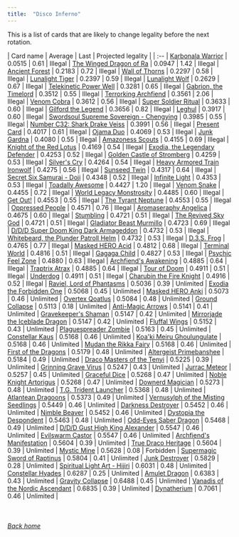 ```yaml
---
title:  "Disco Inferno"
---
```


This is a list of cards that are likely to change legality before the next rotation.

| Card name | Average | Last | Projected legality |
| :-- |
[Karbonala Warrior](https://db.ygoprodeck.com/card/?search=Karbonala%20Warrior) | 0.0515 | 0.61 | Illegal |
[The Winged Dragon of Ra](https://db.ygoprodeck.com/card/?search=The%20Winged%20Dragon%20of%20Ra) | 0.0947 | 1.42 | Illegal |
[Ancient Forest](https://db.ygoprodeck.com/card/?search=Ancient%20Forest) | 0.2183 | 0.72 | Illegal |
[Wall of Thorns](https://db.ygoprodeck.com/card/?search=Wall%20of%20Thorns) | 0.2297 | 0.58 | Illegal |
[Lunalight Tiger](https://db.ygoprodeck.com/card/?search=Lunalight%20Tiger) | 0.2397 | 0.59 | Illegal |
[Lunalight Wolf](https://db.ygoprodeck.com/card/?search=Lunalight%20Wolf) | 0.2629 | 0.67 | Illegal |
[Telekinetic Power Well](https://db.ygoprodeck.com/card/?search=Telekinetic%20Power%20Well) | 0.3281 | 0.65 | Illegal |
[Gabrion, the Timelord](https://db.ygoprodeck.com/card/?search=Gabrion,%20the%20Timelord) | 0.3512 | 0.55 | Illegal |
[Terrorking Archfiend](https://db.ygoprodeck.com/card/?search=Terrorking%20Archfiend) | 0.3561 | 2.06 | Illegal |
[Venom Cobra](https://db.ygoprodeck.com/card/?search=Venom%20Cobra) | 0.3612 | 0.56 | Illegal |
[Super Soldier Ritual](https://db.ygoprodeck.com/card/?search=Super%20Soldier%20Ritual) | 0.3633 | 0.60 | Illegal |
[Gilford the Legend](https://db.ygoprodeck.com/card/?search=Gilford%20the%20Legend) | 0.3656 | 0.82 | Illegal |
[Leghul](https://db.ygoprodeck.com/card/?search=Leghul) | 0.3917 | 0.60 | Illegal |
[Swordsoul Supreme Sovereign - Chengying](https://db.ygoprodeck.com/card/?search=Swordsoul%20Supreme%20Sovereign%20-%20Chengying) | 0.3985 | 0.55 | Illegal |
[Number C32: Shark Drake Veiss](https://db.ygoprodeck.com/card/?search=Number%20C32:%20Shark%20Drake%20Veiss) | 0.3991 | 0.56 | Illegal |
[Present Card](https://db.ygoprodeck.com/card/?search=Present%20Card) | 0.4017 | 0.61 | Illegal |
[Ojama Duo](https://db.ygoprodeck.com/card/?search=Ojama%20Duo) | 0.4069 | 0.53 | Illegal |
[Junk Gardna](https://db.ygoprodeck.com/card/?search=Junk%20Gardna) | 0.4080 | 0.55 | Illegal |
[Amazoness Scouts](https://db.ygoprodeck.com/card/?search=Amazoness%20Scouts) | 0.4155 | 0.69 | Illegal |
[Knight of the Red Lotus](https://db.ygoprodeck.com/card/?search=Knight%20of%20the%20Red%20Lotus) | 0.4169 | 0.54 | Illegal |
[Exodia, the Legendary Defender](https://db.ygoprodeck.com/card/?search=Exodia,%20the%20Legendary%20Defender) | 0.4253 | 0.52 | Illegal |
[Golden Castle of Stromberg](https://db.ygoprodeck.com/card/?search=Golden%20Castle%20of%20Stromberg) | 0.4259 | 0.53 | Illegal |
[Silver's Cry](https://db.ygoprodeck.com/card/?search=Silver's%20Cry) | 0.4264 | 0.54 | Illegal |
[Heavy Armored Train Ironwolf](https://db.ygoprodeck.com/card/?search=Heavy%20Armored%20Train%20Ironwolf) | 0.4275 | 0.56 | Illegal |
[Sunseed Twin](https://db.ygoprodeck.com/card/?search=Sunseed%20Twin) | 0.4317 | 0.64 | Illegal |
[Secret Six Samurai - Doji](https://db.ygoprodeck.com/card/?search=Secret%20Six%20Samurai%20-%20Doji) | 0.4348 | 0.52 | Illegal |
[Infinite Light](https://db.ygoprodeck.com/card/?search=Infinite%20Light) | 0.4353 | 0.53 | Illegal |
[Toadally Awesome](https://db.ygoprodeck.com/card/?search=Toadally%20Awesome) | 0.4427 | 1.20 | Illegal |
[Venom Snake](https://db.ygoprodeck.com/card/?search=Venom%20Snake) | 0.4455 | 0.72 | Illegal |
[World Legacy Monstrosity](https://db.ygoprodeck.com/card/?search=World%20Legacy%20Monstrosity) | 0.4485 | 0.60 | Illegal |
[Get Out!](https://db.ygoprodeck.com/card/?search=Get%20Out!) | 0.4553 | 0.55 | Illegal |
[The Tyrant Neptune](https://db.ygoprodeck.com/card/?search=The%20Tyrant%20Neptune) | 0.4553 | 0.55 | Illegal |
[Oppressed People](https://db.ygoprodeck.com/card/?search=Oppressed%20People) | 0.4571 | 0.76 | Illegal |
[Aromaseraphy Angelica](https://db.ygoprodeck.com/card/?search=Aromaseraphy%20Angelica) | 0.4675 | 0.60 | Illegal |
[Stumbling](https://db.ygoprodeck.com/card/?search=Stumbling) | 0.4721 | 0.51 | Illegal |
[The Revived Sky God](https://db.ygoprodeck.com/card/?search=The%20Revived%20Sky%20God) | 0.4721 | 0.51 | Illegal |
[Gladiator Beast Murmillo](https://db.ygoprodeck.com/card/?search=Gladiator%20Beast%20Murmillo) | 0.4723 | 0.69 | Illegal |
[D/D/D Super Doom King Dark Armageddon](https://db.ygoprodeck.com/card/?search=D/D/D%20Super%20Doom%20King%20Dark%20Armageddon) | 0.4732 | 0.53 | Illegal |
[Whitebeard, the Plunder Patroll Helm](https://db.ygoprodeck.com/card/?search=Whitebeard,%20the%20Plunder%20Patroll%20Helm) | 0.4732 | 0.53 | Illegal |
[D.3.S. Frog](https://db.ygoprodeck.com/card/?search=D.3.S.%20Frog) | 0.4765 | 0.77 | Illegal |
[Masked HERO Acid](https://db.ygoprodeck.com/card/?search=Masked%20HERO%20Acid) | 0.4812 | 0.68 | Illegal |
[Terminal World](https://db.ygoprodeck.com/card/?search=Terminal%20World) | 0.4816 | 0.51 | Illegal |
[Gagaga Child](https://db.ygoprodeck.com/card/?search=Gagaga%20Child) | 0.4827 | 0.53 | Illegal |
[Psychic Feel Zone](https://db.ygoprodeck.com/card/?search=Psychic%20Feel%20Zone) | 0.4880 | 0.63 | Illegal |
[Archfiend's Awakening](https://db.ygoprodeck.com/card/?search=Archfiend's%20Awakening) | 0.4885 | 0.64 | Illegal |
[Traptrix Atrax](https://db.ygoprodeck.com/card/?search=Traptrix%20Atrax) | 0.4885 | 0.64 | Illegal |
[Tour of Doom](https://db.ygoprodeck.com/card/?search=Tour%20of%20Doom) | 0.4911 | 0.51 | Illegal |
[Underdog](https://db.ygoprodeck.com/card/?search=Underdog) | 0.4911 | 0.51 | Illegal |
[Charubin the Fire Knight](https://db.ygoprodeck.com/card/?search=Charubin%20the%20Fire%20Knight) | 0.4916 | 0.52 | Illegal |
[Raviel, Lord of Phantasms](https://db.ygoprodeck.com/card/?search=Raviel,%20Lord%20of%20Phantasms) | 0.5036 | 0.39 | Unlimited |
[Exodia the Forbidden One](https://db.ygoprodeck.com/card/?search=Exodia%20the%20Forbidden%20One) | 0.5068 | 0.45 | Unlimited |
[Masked HERO Anki](https://db.ygoprodeck.com/card/?search=Masked%20HERO%20Anki) | 0.5073 | 0.46 | Unlimited |
[Overtex Qoatlus](https://db.ygoprodeck.com/card/?search=Overtex%20Qoatlus) | 0.5084 | 0.48 | Unlimited |
[Ground Collapse](https://db.ygoprodeck.com/card/?search=Ground%20Collapse) | 0.5113 | 0.18 | Unlimited |
[Anti-Magic Arrows](https://db.ygoprodeck.com/card/?search=Anti-Magic%20Arrows) | 0.5141 | 0.41 | Unlimited |
[Gravekeeper's Shaman](https://db.ygoprodeck.com/card/?search=Gravekeeper's%20Shaman) | 0.5147 | 0.42 | Unlimited |
[Mirrorjade the Iceblade Dragon](https://db.ygoprodeck.com/card/?search=Mirrorjade%20the%20Iceblade%20Dragon) | 0.5147 | 0.42 | Unlimited |
[Fluffal Wings](https://db.ygoprodeck.com/card/?search=Fluffal%20Wings) | 0.5152 | 0.43 | Unlimited |
[Plaguespreader Zombie](https://db.ygoprodeck.com/card/?search=Plaguespreader%20Zombie) | 0.5163 | 0.45 | Unlimited |
[Constellar Kaus](https://db.ygoprodeck.com/card/?search=Constellar%20Kaus) | 0.5168 | 0.46 | Unlimited |
[Koa'ki Meiru Ghoulungulate](https://db.ygoprodeck.com/card/?search=Koa'ki%20Meiru%20Ghoulungulate) | 0.5168 | 0.46 | Unlimited |
[Mudan the Rikka Fairy](https://db.ygoprodeck.com/card/?search=Mudan%20the%20Rikka%20Fairy) | 0.5168 | 0.46 | Unlimited |
[First of the Dragons](https://db.ygoprodeck.com/card/?search=First%20of%20the%20Dragons) | 0.5179 | 0.48 | Unlimited |
[Altergeist Primebanshee](https://db.ygoprodeck.com/card/?search=Altergeist%20Primebanshee) | 0.5184 | 0.49 | Unlimited |
[Draco Masters of the Tenyi](https://db.ygoprodeck.com/card/?search=Draco%20Masters%20of%20the%20Tenyi) | 0.5225 | 0.39 | Unlimited |
[Grinning Grave Virus](https://db.ygoprodeck.com/card/?search=Grinning%20Grave%20Virus) | 0.5247 | 0.43 | Unlimited |
[Jurrac Meteor](https://db.ygoprodeck.com/card/?search=Jurrac%20Meteor) | 0.5257 | 0.45 | Unlimited |
[Graceful Dice](https://db.ygoprodeck.com/card/?search=Graceful%20Dice) | 0.5268 | 0.47 | Unlimited |
[Noble Knight Artorigus](https://db.ygoprodeck.com/card/?search=Noble%20Knight%20Artorigus) | 0.5268 | 0.47 | Unlimited |
[Downerd Magician](https://db.ygoprodeck.com/card/?search=Downerd%20Magician) | 0.5273 | 0.48 | Unlimited |
[T.G. Trident Launcher](https://db.ygoprodeck.com/card/?search=T.G.%20Trident%20Launcher) | 0.5368 | 0.48 | Unlimited |
[Atlantean Dragoons](https://db.ygoprodeck.com/card/?search=Atlantean%20Dragoons) | 0.5373 | 0.49 | Unlimited |
[Vernusylph of the Misting Seedlings](https://db.ygoprodeck.com/card/?search=Vernusylph%20of%20the%20Misting%20Seedlings) | 0.5449 | 0.46 | Unlimited |
[Darkness Destroyer](https://db.ygoprodeck.com/card/?search=Darkness%20Destroyer) | 0.5452 | 0.46 | Unlimited |
[Nimble Beaver](https://db.ygoprodeck.com/card/?search=Nimble%20Beaver) | 0.5452 | 0.46 | Unlimited |
[Dystopia the Despondent](https://db.ygoprodeck.com/card/?search=Dystopia%20the%20Despondent) | 0.5463 | 0.48 | Unlimited |
[Odd-Eyes Saber Dragon](https://db.ygoprodeck.com/card/?search=Odd-Eyes%20Saber%20Dragon) | 0.5468 | 0.49 | Unlimited |
[D/D/D Gust High King Alexander](https://db.ygoprodeck.com/card/?search=D/D/D%20Gust%20High%20King%20Alexander) | 0.5547 | 0.46 | Unlimited |
[Evilswarm Castor](https://db.ygoprodeck.com/card/?search=Evilswarm%20Castor) | 0.5547 | 0.46 | Unlimited |
[Archfiend's Manifestation](https://db.ygoprodeck.com/card/?search=Archfiend's%20Manifestation) | 0.5604 | 0.39 | Unlimited |
[True Draco Heritage](https://db.ygoprodeck.com/card/?search=True%20Draco%20Heritage) | 0.5604 | 0.39 | Unlimited |
[Mystic Mine](https://db.ygoprodeck.com/card/?search=Mystic%20Mine) | 0.5628 | 0.08 | Forbidden |
[Supermagic Sword of Raptinus](https://db.ygoprodeck.com/card/?search=Supermagic%20Sword%20of%20Raptinus) | 0.5804 | 0.41 | Unlimited |
[Junk Destroyer](https://db.ygoprodeck.com/card/?search=Junk%20Destroyer) | 0.5829 | 0.28 | Unlimited |
[Spiritual Light Art - Hijiri](https://db.ygoprodeck.com/card/?search=Spiritual%20Light%20Art%20-%20Hijiri) | 0.6031 | 0.48 | Unlimited |
[Constellar Hyades](https://db.ygoprodeck.com/card/?search=Constellar%20Hyades) | 0.6287 | 0.25 | Unlimited |
[Amulet Dragon](https://db.ygoprodeck.com/card/?search=Amulet%20Dragon) | 0.6383 | 0.43 | Unlimited |
[Gravity Collapse](https://db.ygoprodeck.com/card/?search=Gravity%20Collapse) | 0.6488 | 0.45 | Unlimited |
[Vanadis of the Nordic Ascendant](https://db.ygoprodeck.com/card/?search=Vanadis%20of%20the%20Nordic%20Ascendant) | 0.6835 | 0.39 | Unlimited |
[Dynatherium](https://db.ygoprodeck.com/card/?search=Dynatherium) | 0.7061 | 0.46 | Unlimited |

<br>

###### [Back home](index)